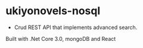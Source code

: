 # ukiyonovels-nosql
- Crud REST API that implements advanced search.

Built with .Net Core 3.0, mongoDB and React
